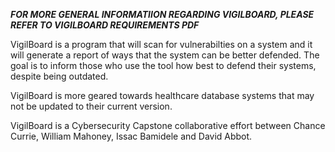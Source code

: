 ***FOR MORE GENERAL INFORMATIION REGARDING VIGILBOARD, PLEASE REFER TO VIGILBOARD REQUIREMENTS PDF***

VigilBoard is a program that will scan for vulnerabilties on a system and it will generate a report of ways that the system can be better defended. The goal is to inform those who use the tool how best to defend their systems, despite being outdated.

VigilBoard is more geared towards healthcare database systems that may not be updated to their current version.

VigilBoard is a Cybersecurity Capstone collaborative effort between Chance Currie, William Mahoney, Issac Bamidele and David Abbot.
